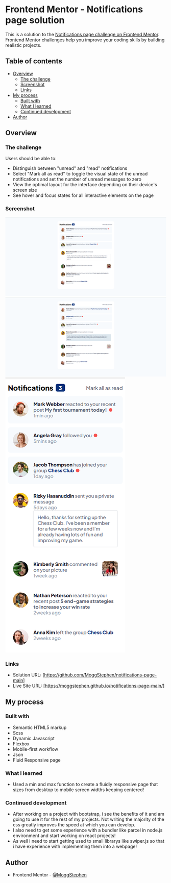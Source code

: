 # Frontend Mentor - Notifications page solution

This is a solution to the [Notifications page challenge on Frontend Mentor](https://www.frontendmentor.io/challenges/notifications-page-DqK5QAmKbC). Frontend Mentor challenges help you improve your coding skills by building realistic projects. 

## Table of contents

- [Overview](#overview)
  - [The challenge](#the-challenge)
  - [Screenshot](#screenshot)
  - [Links](#links)
- [My process](#my-process)
  - [Built with](#built-with)
  - [What I learned](#what-i-learned)
  - [Continued development](#continued-development)
- [Author](#author)

## Overview

### The challenge

Users should be able to:

- Distinguish between "unread" and "read" notifications
- Select "Mark all as read" to toggle the visual state of the unread notifications and set the number of unread messages to zero
- View the optimal layout for the interface depending on their device's screen size
- See hover and focus states for all interactive elements on the page

### Screenshot

![](./screenshots/dekstop.png)
![](./screenshots/desktop-active.png)
![](./screenshots/mobile.png)

### Links

- Solution URL: [https://github.com/MoggStephen/notifications-page-main]
- Live Site URL: [https://moggstephen.github.io/notifications-page-main/]

## My process

### Built with

- Semantic HTML5 markup
- Scss
- Dynamic Javascript
- Flexbox
- Mobile-first workflow
- Json
- Fluid Responsive page

### What I learned

- Used a min and max function to create a fluidly responsive page that sizes from desktop to mobile screen widths keeping centered!

### Continued development

- After working on a project with bootstrap, i see the benefits of it and am going to use it for the rest of my projects. Not writing the majority of the css greatly improves the speed at which you can develop.
- I also need to get some experience with a bundler like parcel in node.js environment and start working on react projects!
- As well i need to start getting used to small librarys like swiper.js so that i have experience with implementing them into a webpage!

## Author

- Frontend Mentor - [@MoggStephen](https://www.frontendmentor.io/profile/MoggStephen)